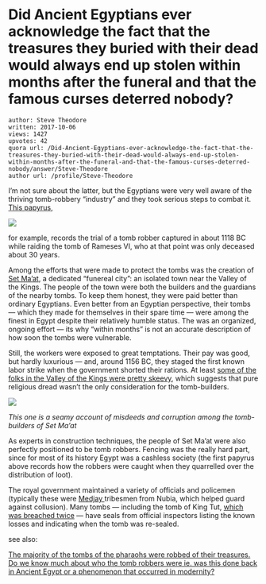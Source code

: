 # Did Ancient Egyptians ever acknowledge the fact that the treasures they buried with their dead would always end up stolen within months after the funeral and that the famous curses deterred nobody?

	author: Steve Theodore
	written: 2017-10-06
	views: 1427
	upvotes: 42
	quora url: /Did-Ancient-Egyptians-ever-acknowledge-the-fact-that-the-treasures-they-buried-with-their-dead-would-always-end-up-stolen-within-months-after-the-funeral-and-that-the-famous-curses-deterred-nobody/answer/Steve-Theodore
	author url: /profile/Steve-Theodore


I’m not sure about the latter, but the Egyptians were very well aware of the thriving tomb-robbery “industry” and they took serious steps to combat it. [This papyrus](http://www.liverpoolmuseums.org.uk/wml/collections/antiquities/ancient-egypt/item-295408.aspx),

![](https://qph.fs.quoracdn.net/main-qimg-9b6f8f9f0b3eb994204aed03538a3b87)

for example, records the trial of a tomb robber captured in about 1118 BC while raiding the tomb of Rameses VI, who at that point was only deceased about 30 years.

Among the efforts that were made to protect the tombs was the creation of [Set Ma’at](https://en.wikipedia.org/wiki/Deir_el-Medina), a dedicated “funereal city”: an isolated town near the Valley of the Kings. The people of the town were both the builders and the guardians of the nearby tombs. To keep them honest, they were paid better than ordinary Egyptians. Even better from an Egyptian perspective, their tombs — which they made for themselves in their spare time — were among the finest in Egypt despite their relatively humble status. The was an organized, ongoing effort — its why “within months” is not an accurate description of how soon the tombs were vulnerable.

Still, the workers were exposed to great temptations. Their pay was good, but hardly luxurious — and, around 1156 BC, they staged the first known labor strike when the government shorted their rations. At least [some of the folks in the Valley of the Kings were pretty skeevy](https://en.wikipedia.org/wiki/Papyrus_Salt_124), which suggests that pure religious dread wasn’t the only consideration for the tomb-builders.

![](https://qph.fs.quoracdn.net/main-qimg-e776be34aae75acc6ba722964de7f847)

_This one is a seamy account of misdeeds and corruption among the tomb-builders of Set Ma’at_ 

As experts in construction techniques, the people of Set Ma’at were also perfectly positioned to be tomb robbers. Fencing was the really hard part, since for most of its history Egypt was a cashless society (the first papyrus above records how the robbers were caught when they quarrelled over the distribution of loot).

The royal government maintained a variety of officials and policemen (typically these were [Medjay ](https://en.wikipedia.org/wiki/Medjay)tribesmen from Nubia, which helped guard against collusion). Many tombs — including the tomb of King Tut, [which was breached twice](http://www.touregypt.net/featurestories/tutrobbery.htm) — have seals from official inspectors listing the known losses and indicating when the tomb was re-sealed.

see also:

[The majority of the tombs of the pharaohs were robbed of their treasures. Do we know much about who the tomb robbers were ie. was this done back in Ancient Egypt or a phenomenon that occurred in modernity?](https://www.quora.com/The-majority-of-the-tombs-of-the-pharaohs-were-robbed-of-their-treasures-Do-we-know-much-about-who-the-tomb-robbers-were-ie-was-this-done-back-in-Ancient-Egypt-or-a-phenomenon-that-occurred-in-modernity/answer/Steve-Theodore?ch=10&share=af94bd57&srid=zLvM)

